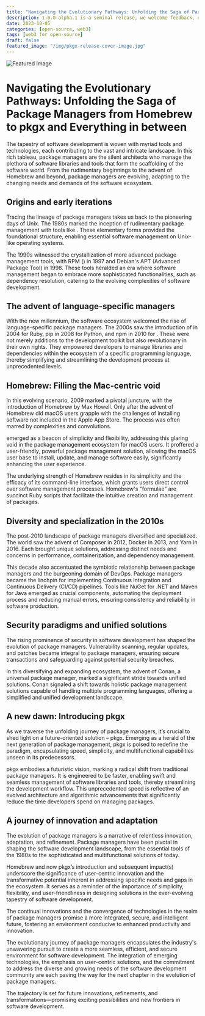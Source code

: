 ```yaml
---
title: "Navigating the Evolutionary Pathways: Unfolding the Saga of Package Managers from Homebrew to pkgx and Everything in between"
description: 1.0.0-alpha.1 is a seminal release, we welcome feedback, especially from v0 early adopters.
date: 2023-10-05
categories: [open-source, web3]
tags: [web3 for open-source]
draft: false
featured_image: "/img/pkgx-release-cover-image.jpg"
---
```


![Featured Image](/img/pkgx-release-cover-image.jpg)

# Navigating the Evolutionary Pathways: Unfolding the Saga of Package Managers from Homebrew to pkgx and Everything in between

The tapestry of software development is woven with myriad tools and technologies, each contributing to the vast and intricate landscape. In this rich tableau, package managers are the silent architects who manage the plethora of software libraries and tools that form the scaffolding of the software world. From the rudimentary beginnings to the advent of Homebrew and beyond, package managers are evolving, adapting to the changing needs and demands of the software ecosystem.

## Origins and early iterations

Tracing the lineage of package managers takes us back to the pioneering days of Unix. The 1980s marked the inception of rudimentary package management with tools like . These elementary forms provided the foundational structure, enabling essential software management on Unix-like operating systems.

The 1990s witnessed the crystallization of more advanced package management tools, with RPM () in 1997 and Debian's APT (Advanced Package Tool) in 1998. These tools heralded an era where software management began to embrace more sophisticated functionalities, such as dependency resolution, catering to the evolving complexities of software development.

## The advent of language-specific managers

With the new millennium, the software ecosystem welcomed the rise of language-specific package managers. The 2000s saw the introduction of in 2004 for Ruby, pip in 2008 for Python, and npm in 2010 for . These were not merely additions to the development toolkit but also revolutionary in their own rights. They empowered developers to manage libraries and dependencies within the ecosystem of a specific programming language, thereby simplifying and streamlining the development process at unprecedented levels.

## Homebrew: Filling the Mac-centric void

In this evolving scenario, 2009 marked a pivotal juncture, with the introduction of Homebrew by Max Howell. Only after the advent of Homebrew did macOS users grapple with the challenges of installing software not included in the Apple App Store. The process was often marred by complexities and convolutions.

 emerged as a beacon of simplicity and flexibility, addressing this glaring void in the package management ecosystem for macOS users. It proffered a user-friendly, powerful package management solution, allowing the macOS user base to install, update, and manage software easily, significantly enhancing the user experience.

The underlying strength of Homebrew resides in its simplicity and the efficacy of its command-line interface, which grants users direct control over software management processes. Homebrew's "formulae" are succinct Ruby scripts that facilitate the intuitive creation and management of packages.

## Diversity and specialization in the 2010s

The post-2010 landscape of package managers diversified and specialized. The world saw the advent of Composer in 2012, Docker in 2013, and Yarn in 2016. Each brought unique solutions, addressing distinct needs and concerns in performance, containerization, and dependency management.

This decade also accentuated the symbiotic relationship between package managers and the burgeoning domain of DevOps. Package managers became the linchpin for implementing Continuous Integration and Continuous Delivery (CI/CD) pipelines. Tools like NuGet for .NET and Maven for Java emerged as crucial components, automating the deployment process and reducing manual errors, ensuring consistency and reliability in software production.

## Security paradigms and unified solutions

The rising prominence of security in software development has shaped the evolution of package managers. Vulnerability scanning, regular updates, and patches became integral to package managers, ensuring secure transactions and safeguarding against potential security breaches.

In this diversifying and expanding ecosystem, the advent of Conan, a universal package manager, marked a significant stride towards unified solutions. Conan signaled a shift towards holistic package management solutions capable of handling multiple programming languages, offering a simplified and unified development landscape.

## A new dawn: Introducing pkgx

As we traverse the unfolding journey of package managers, it’s crucial to shed light on a future-oriented solution – pkgx. Emerging as a herald of the next generation of package management, pkgx is poised to redefine the paradigm, encapsulating speed, simplicity, and multifunctional capabilities unseen in its predecessors.

pkgx embodies a futuristic vision, marking a radical shift from traditional package managers. It is engineered to be faster, enabling swift and seamless management of software libraries and tools, thereby streamlining the development workflow. This unprecedented speed is reflective of an evolved architecture and algorithmic advancements that significantly reduce the time developers spend on managing packages.

## A journey of innovation and adaptation

The evolution of package managers is a narrative of relentless innovation, adaptation, and refinement. Package managers have been pivotal in shaping the software development landscape, from the essential tools of the 1980s to the sophisticated and multifunctional solutions of today.

Homebrew and now pkgx’s introduction and subsequent impact(s) underscore the significance of user-centric innovation and the transformative potential inherent in addressing specific needs and gaps in the ecosystem. It serves as a reminder of the importance of simplicity, flexibility, and user-friendliness in designing solutions in the ever-evolving tapestry of software development.

The continual innovations and the convergence of technologies in the realm of package managers promise a more integrated, secure, and intelligent future, fostering an environment conducive to enhanced productivity and innovation.

The evolutionary journey of package managers encapsulates the industry's unwavering pursuit to create a more seamless, efficient, and secure environment for software development. The integration of emerging technologies, the emphasis on user-centric solutions, and the commitment to address the diverse and growing needs of the software development community are each paving the way for the next chapter in the evolution of package managers.

The trajectory is set for future innovations, refinements, and transformations—promising exciting possibilities and new frontiers in software development.
